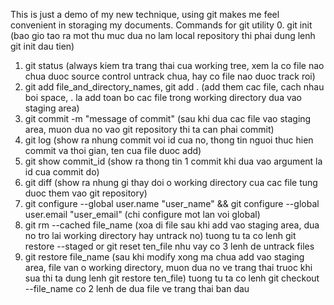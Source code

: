 This is just a demo of my new technique, using git makes me feel convenient in storaging my documents.
Commands for git utility
0. git init (bao gio tao ra mot thu muc dua no lam local repository thi phai dung lenh git init dau tien)
1. git status (always kiem tra trang thai cua working tree, xem la co file nao chua duoc source control untrack chua, hay co file nao duoc track roi)
2. git add file_and_directory_names, git add . (add them cac file, cach nhau boi space, . la add toan bo cac file trong working directory dua vao staging area)
3. git commit -m "message of commit" (sau khi dua cac file vao staging area, muon dua no vao git repository thi ta can phai commit)
4. git log (show ra nhung commit voi id cua no, thong tin nguoi thuc hien commit va thoi gian, ten cua file duoc add)
5. git show commit_id (show ra thong tin 1 commit khi dua vao argument la id cua commit do)
6. git diff (show ra nhung gi thay doi o working directory cua cac file tung duoc them vao git repository)
7. git configure --global user.name "user_name" && git configure --global user.email "user_email" (chi configure mot lan voi global)
8. git rm --cached file_name (xoa di file sau khi add vao staging area, dua no tro lai working directory hay untrack no) tuong tu ta co lenh git restore --staged or git reset ten_file
nhu vay co 3 lenh de untrack files
9. git restore file_name (sau khi modify xong ma chua add vao staging area, file van o working directory, muon dua no ve trang thai truoc khi sua thi ta dung lenh git restore ten_file)
tuong tu ta co lenh git checkout --file_name
co 2 lenh de dua file ve trang thai ban dau 

